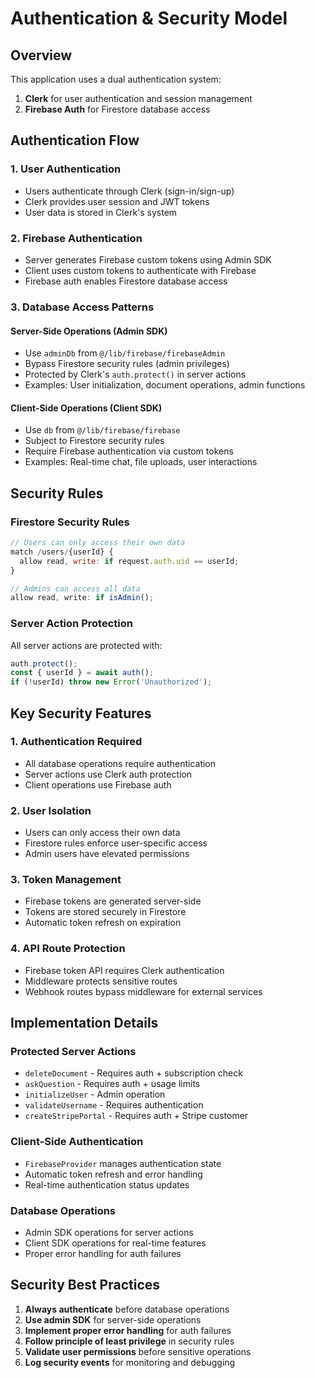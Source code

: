 # Authentication & Security Model

## Overview

This application uses a dual authentication system:

1. **Clerk** for user authentication and session management
2. **Firebase Auth** for Firestore database access

## Authentication Flow

### 1. User Authentication

- Users authenticate through Clerk (sign-in/sign-up)
- Clerk provides user session and JWT tokens
- User data is stored in Clerk's system

### 2. Firebase Authentication

- Server generates Firebase custom tokens using Admin SDK
- Client uses custom tokens to authenticate with Firebase
- Firebase auth enables Firestore database access

### 3. Database Access Patterns

#### Server-Side Operations (Admin SDK)

- Use `adminDb` from `@/lib/firebase/firebaseAdmin`
- Bypass Firestore security rules (admin privileges)
- Protected by Clerk's `auth.protect()` in server actions
- Examples: User initialization, document operations, admin functions

#### Client-Side Operations (Client SDK)

- Use `db` from `@/lib/firebase/firebase`
- Subject to Firestore security rules
- Require Firebase authentication via custom tokens
- Examples: Real-time chat, file uploads, user interactions

## Security Rules

### Firestore Security Rules

```javascript
// Users can only access their own data
match /users/{userId} {
  allow read, write: if request.auth.uid == userId;
}

// Admins can access all data
allow read, write: if isAdmin();
```

### Server Action Protection

All server actions are protected with:

```typescript
auth.protect();
const { userId } = await auth();
if (!userId) throw new Error('Unauthorized');
```

## Key Security Features

### 1. Authentication Required

- All database operations require authentication
- Server actions use Clerk auth protection
- Client operations use Firebase auth

### 2. User Isolation

- Users can only access their own data
- Firestore rules enforce user-specific access
- Admin users have elevated permissions

### 3. Token Management

- Firebase tokens are generated server-side
- Tokens are stored securely in Firestore
- Automatic token refresh on expiration

### 4. API Route Protection

- Firebase token API requires Clerk authentication
- Middleware protects sensitive routes
- Webhook routes bypass middleware for external services

## Implementation Details

### Protected Server Actions

- `deleteDocument` - Requires auth + subscription check
- `askQuestion` - Requires auth + usage limits
- `initializeUser` - Admin operation
- `validateUsername` - Requires authentication
- `createStripePortal` - Requires auth + Stripe customer

### Client-Side Authentication

- `FirebaseProvider` manages authentication state
- Automatic token refresh and error handling
- Real-time authentication status updates

### Database Operations

- Admin SDK operations for server actions
- Client SDK operations for real-time features
- Proper error handling for auth failures

## Security Best Practices

1. **Always authenticate** before database operations
2. **Use admin SDK** for server-side operations
3. **Implement proper error handling** for auth failures
4. **Follow principle of least privilege** in security rules
5. **Validate user permissions** before sensitive operations
6. **Log security events** for monitoring and debugging

